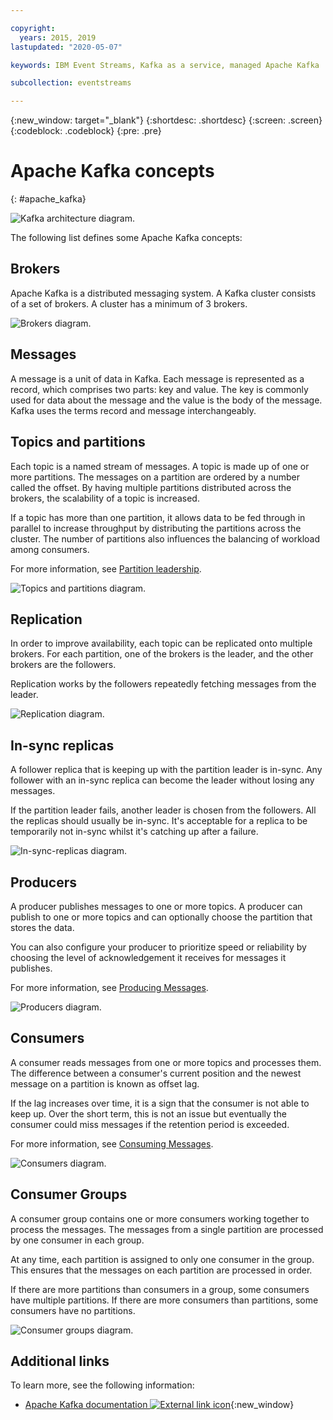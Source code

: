 ```yaml
---

copyright:
  years: 2015, 2019
lastupdated: "2020-05-07"

keywords: IBM Event Streams, Kafka as a service, managed Apache Kafka

subcollection: eventstreams

---
```


{:new_window: target="_blank"}
{:shortdesc: .shortdesc}
{:screen: .screen}
{:codeblock: .codeblock}
{:pre: .pre}

# Apache Kafka concepts
{: #apache_kafka}

![Kafka architecture diagram.](kafka_overview.png "Diagram that shows a Kafka architecture. A producer is feeding into a Kafka topic over 3 partitions and the messages are then being subscribed to by consumers.")


The following list defines some Apache Kafka concepts:

## Brokers

Apache Kafka is a distributed messaging system. A Kafka cluster consists of a set of brokers.
A cluster has a minimum of 3 brokers.

![Brokers diagram.](concepts_brokers.png "Diagram that shows an example broker.")

## Messages

A message is a unit of data in Kafka. Each message is represented as a record, which comprises two parts: key and value. The key is commonly used for data about the message and the value is the body of the message. Kafka uses the terms record and message interchangeably. 

## Topics and partitions
Each topic is a named stream of messages. A topic is made up of one or more partitions. The messages on a partition are ordered by a number called the offset. By having multiple partitions distributed across the brokers, the scalability of a topic is increased.

If a topic has more than one partition, it allows data to be fed through in parallel to increase throughput by distributing the partitions across the cluster. The number of partitions also influences the balancing of workload among consumers.

For more information, see [Partition leadership](/docs/EventStreams?topic=eventstreams-partition_leadership#partition_leadership).

![Topics and partitions diagram.](concepts_topics_and_partitions.png "Diagram that shows 1 topic with 3 partitions spread across 3 brokers.")

## Replication

In order to improve availability, each topic can be replicated onto multiple brokers. For each partition, one of the brokers is the leader, and the other brokers are the followers.

Replication works by the followers repeatedly fetching messages from the leader.

![Replication diagram.](concepts_replication.png "Diagram that shows a topic partition being replicated across 3 brokers.")

## In-sync replicas

A follower replica that is keeping up with the partition leader is in-sync. Any follower with an in-sync replica can become the leader without losing any messages.

If the partition leader fails, another leader is chosen from the followers. All the replicas should usually be in-sync. It's acceptable for a replica to be temporarily not in-sync whilst it's catching up after a failure.

![In-sync-replicas diagram.](concepts_in_sync_replicas.png "Diagram that shows a topic partition being replicated across 3 brokers and staying in-sync across all replicas.")

## Producers

A producer publishes messages to one or more topics. A producer can publish to one or more topics and can optionally choose the partition that stores the data.

You can also configure your producer to prioritize speed or reliability by choosing the level of acknowledgement it receives for messages it publishes.

For more information, see [Producing Messages](/docs/EventStreams?topic=eventstreams-producing_messages#producing_messages).

![Producers diagram.](concepts_producers.png "Diagram that shows a producer publishing messages to 1 topic across 3 brokers.")

## Consumers

A consumer reads messages from one or more topics and processes them. The difference between a consumer's current position and the newest message on a partition is known as offset lag.

If the lag increases over time, it is a sign that the consumer is not able to keep up. Over the short term, this is not an issue but eventually the consumer could miss messages if the retention period is exceeded.

For more information, see [Consuming Messages](/docs/EventStreams?topic=eventstreams-consuming_messages#consuming_messages).

![Consumers diagram.](concepts_consumers.png "Diagram that shows a consumer processing messages from 1 topic across 3 brokers.")

## Consumer Groups

A consumer group contains one or more consumers working together to process the messages. The messages from a single partition are processed by one consumer in each group.

At any time, each partition is assigned to only one consumer in the group. This ensures that the messages on each partition are processed in order.

If there are more partitions than consumers in a group, some consumers have multiple partitions. If there are more consumers than partitions, some consumers have no partitions.

![Consumer groups diagram.](concepts_consumer_groups.png "Diagram that shows a consumer processing messages from 1 topic across 3 brokers.")

## Additional links

To learn more, see the following information:
- [Apache Kafka documentation ![External link icon](../../icons/launch-glyph.svg "External link icon")](http://kafka.apache.org/documentation.html){:new_window} 


<!-- 27/06/18 Karen: removing - suggestion from James

## {{site.data.keyword.messagehub}} plans
{{site.data.keyword.messagehub}} is available as two different plans depending on your requirements: Standard and Enterprise.

* Choose the Standard plan if you want event ingest and distribution capabilities, where you pay for what you use and share infrastructure with others.
* Choose the Enterprise plan if data isolation, guaranteed performance, and increased retention are important considerations. 

For more information, see [Choosing your plan](/docs/EventStreams/eventstreams085.html).
-->



